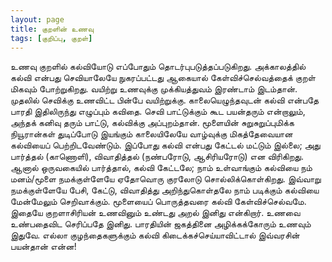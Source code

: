 ```yaml
---
layout: page
title: குறளின் உணவு
tags: [குறிப்பு, குறள்]
---
```

<!-- ஜனவரி் 25, 2016 -->

உணவு குறளில் கல்வியோடு எப்போதும் தொடர்புபடுத்தப்படுகிறது. அக்காலத்தில் கல்வி என்பது செவியாலேயே நுகரப்பட்டது ஆகையால் கேள்விச்செல்வத்தைக் குறள் மிகவும் போற்றுகிறது. வயிற்று உணவுக்கு முக்கியத்துவம்  இரண்டாம் இடம்தான். முதலில் செவிக்கு உணவிட்ட பின்பே வயிற்றுக்கு. காலையெழுந்தவுடன் கல்வி என்பதே பாரதி இதிலிருந்து எழுப்பும் கவிதை. செவி பாட்டுக்கும் கூட பயன்தரும் என்றாலும், அந்தக் கனிவு தரும் பாட்டு, கல்விக்கு அப்புறம்தான். மூளையின் சுறுசுறுப்புமிக்க நியூரான்கள் துடிப்போடு இயங்கும் காலையிலேயே வாழ்வுக்கு மிகத்தேவையான கல்வியைப் பெற்றிடவேண்டும். இப்போது கல்வி என்பது கேட்டல் மட்டும் இல்லை; அது பார்த்தல் (காணொளி), விவாதித்தல் (நண்பரோடு, ஆசிரியரோடு) என விரிகிறது. ஆனால் ஒருவகையில் பார்த்தால், கல்வி கேட்டலே; நாம் உள்வாங்கும் கல்வியை நம் மனம்/மூளை நமக்குள்ளேயே ஏதோவொரு குரலோடு சொல்லிக்கொள்கிறது. இவ்வாறு நமக்குள்ளேயே பேசி, கேட்டு, விவாதித்து அறிந்துகொள்தலே நாம் படிக்கும் கல்வியை மேன்மேலும் செறிவாக்கும். மூளையைப் பொருத்தவரை கல்வி கேள்விச்செல்வமே. இதையே குறளாசிரியன் உணவினும் உண்டது அறல் இனிது என்கிறார். உணவை உண்பதைவிட செரிப்பதே இனிது. பாரதியின் ஜகத்தினை அழிக்கக்கோரும் உணவும் இதுவே. எல்லா குழந்தைகளுக்கும் கல்வி கிடைக்கச்செய்யாவிட்டால் இவ்வரசின் பயன்தான் என்ன!
